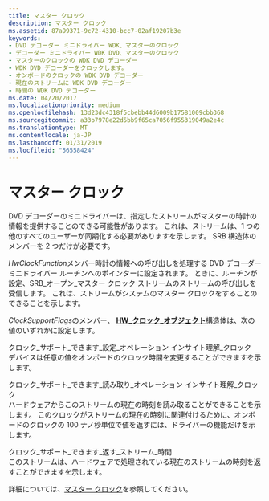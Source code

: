 ```yaml
---
title: マスター クロック
description: マスター クロック
ms.assetid: 87a99371-9c72-4310-bcc7-02af19207b3e
keywords:
- DVD デコーダー ミニドライバー WDK、マスターのクロック
- デコーダー ミニドライバー WDK DVD、マスターのクロック
- マスターのクロックの WDK DVD デコーダー
- WDK DVD デコーダーをクロックします。
- オンボードのクロックの WDK DVD デコーダー
- 現在のストリームに WDK DVD デコーダー
- 時間の WDK DVD デコーダー
ms.date: 04/20/2017
ms.localizationpriority: medium
ms.openlocfilehash: 13d23dc4318f5cbebb44d6009b17581009cbb368
ms.sourcegitcommit: a33b7978e22d5bb9f65ca7056f955319049a2e4c
ms.translationtype: MT
ms.contentlocale: ja-JP
ms.lasthandoff: 01/31/2019
ms.locfileid: "56558424"
---
```

# <a name="master-clock"></a>マスター クロック





DVD デコーダーのミニドライバーは、指定したストリームがマスターの時計の情報を提供することのできる可能性があります。 これは、ストリームは、1 つの他のすべてのユーザーが同期化する必要がありますを示します。 SRB 構造体のメンバーを 2 つだけが必要です。

*HwClockFunction*メンバー時計の情報への呼び出しを処理する DVD デコーダー ミニドライバー ルーチンへのポインターに設定されます。 ときに、ルーチンが設定、SRB\_オープン\_マスター クロック ストリームのストリームの呼び出しを受信します。 これは、ストリームがシステムのマスター クロックをすることのできることを示します。

*ClockSupportFlags*のメンバー、 [ **HW\_クロック\_オブジェクト**](https://msdn.microsoft.com/library/windows/hardware/ff559671)構造体は、次の値のいずれかに設定します。

<a href="" id="clock-support-can-set-onboard-clock"></a>クロック\_サポート\_できます\_設定\_オペレーション インサイト理解\_クロック  
デバイスは任意の値をオンボードのクロック時間を変更することができますを示します。

<a href="" id="clock-support-can-read-onboard-clock"></a>クロック\_サポート\_できます\_読み取り\_オペレーション インサイト理解\_クロック  
ハードウェアからこのストリームの現在の時刻を読み取ることができることを示します。 このクロックがストリームの現在の時刻に関連付けるために、オンボードのクロックの 100 ナノ秒単位で値を返すには、ドライバーの機能だけを示します。

<a href="" id="clock-support-can-return-stream-time"></a>クロック\_サポート\_できます\_返す\_ストリーム\_時間  
このストリームは、ハードウェアで処理されている現在のストリームの時刻を返すことができますを示します。

詳細については、[マスター クロック](master-clocks.md)を参照してください。

 

 




